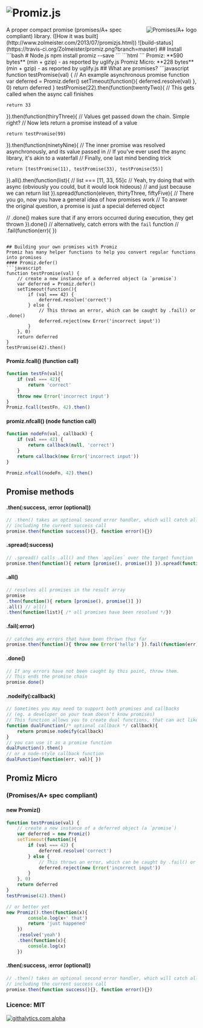 ![Promiz.js](https://raw.github.com/Zolmeister/promiz/master/imgs/logo.png)
======
<a href="http://promises-aplus.github.com/promises-spec">
    <img src="http://promises-aplus.github.io/promises-spec/assets/logo-small.png"
         align="right" alt="Promises/A+ logo" />
</a>
A proper compact promise (promises/A+ spec compliant) library. ([How it was built](http://www.zolmeister.com/2013/07/promizjs.html))  
![build-status](https://travis-ci.org/Zolmeister/promiz.png?branch=master)
## Install
```bash
# Node.js
npm install promiz --save
```
```html
<!-- Browser -->
<script src='promiz.js'></script>
```
Promiz: **590 bytes** (min + gzip) - as reported by uglify.js  
Promiz Micro: **228 bytes** (min + gzip) - as reported by uglify.js
## What are promises?
```javascript
function testPromise(val) {
    // An example asynchronous promise function
    var deferred = Promiz.defer()
    setTimeout(function(){
        deferred.resolve(val)
    }, 0)
    return deferred
}
testPromise(22).then(function(twentyTwo){
    // This gets called when the async call finishes

    return 33
}).then(function(thiryThree){
    // Values get passed down the chain. Simple right?
    // Now lets return a promise instead of a value

    return testPromise(99)
}).then(function(ninetyNine){
    // The inner promise was resolved asynchronously, and its value passed in
    // If you've ever used the async library, it's akin to a waterfall
    // Finally, one last mind bending trick

    return [testPromise(11), testPromise(33), testPromise(55)]
}).all().then(function(list){
    // list === [11, 33, 55]c
    // Yeah, try doing that with async (obviously you could, but it would look hideous)
    // and just because we can
    return list
}).spread(function(eleven, thirtyThree, fiftyFive){
    // There you go, now you have a general idea of how promises work
    // To answer the original question, a promise is just a special deferred object

// .done() makes sure that if any errors occurred during execution, they get thrown
}).done()
// alternatively, catch errors with the `fail` function
// .fail(function(err){ })
```

## Building your own promises with Promiz
Promiz has many helper functions to help you convert regular functions into promises
#### Promiz.defer()
```javascript
function testPromise(val) {
    // create a new instance of a deferred object (a `promise`)
    var deferred = Promiz.defer()
    setTimeout(function(){
        if (val === 42) {
            deferred.resolve('correct')
        } else {
            // This throws an error, which can be caught by .fail() or .done()
            deferred.reject(new Error('incorrect input'))
        }
    }, 0)
    return deferred
}
testPromise(42).then()
```
#### Promiz.fcall() (function call)
```javascript
function testFn(val){
    if (val === 42){
        return 'correct'
    }
    throw new Error('incorrect input')
}
Promiz.fcall(testFn, 42).then()
```
#### promiz.nfcall() (node function call)
```javascript
function nodeFn(val, callback) {
    if (val === 42) {
        return callback(null, 'correct')
    }
    return callback(new Error('incorrect input'))
}

Promiz.nfcall(nodeFn, 42).then()
```

## Promise methods
#### .then(:success, :error (optional))
```javascript
// .then() takes an optional second error handler, which will catch all errors from previous calls
// including the current success call
promise.then(function success(){}, function error(){})
```
#### .spread(:success)
```javascript
// .spread() calls .all() and then `applies` over the target function
promise.then(function(){ return [promise(), promise()] }).spread(function(one, two){ })
```
#### .all()
```javascript
// resolves all promises in the result array
promise
.then(function(){ return [promise(), promise()] })
.all() // all()
.then(function(list){ /* all promises have been resolved */})
```
#### .fail(:error)
```javascript
// catches any errors that have been thrown thus far
promise.then(function(){ throw new Error('hello') }).fail(function(err){ })
```
#### .done()
```javascript
// If any errors have not been caught by this point, throw them.
// This ends the promise chain
promise.done()
```
#### .nodeify(:callback)
```javascript
// Sometimes you may need to support both promises and callbacks
// (eg. a developer on your team doesn't know promises)
// This function allows you to create dual functions, that can act like both
function dualFunction(/* optional callback */ callback){
    return promise.nodeify(callback)
}
// you can use it as a promise function
dualFunction().then()
// or a node-style callback function
dualFunction(function(err, val){ })
```
## Promiz Micro
### (Promises/A+ spec compliant)
#### new Promiz()
```javascript
function testPromise(val) {
    // create a new instance of a deferred object (a `promise`)
    var deferred = new Promiz()
    setTimeout(function(){
        if (val === 42) {
            deferred.resolve('correct')
        } else {
            // This throws an error, which can be caught by .fail() or .done()
            deferred.reject(new Error('incorrect input'))
        }
    }, 0)
    return deferred
}
testPromise(42).then()

// or better yet
new Promiz().then(function(x){
        console.log(x+' that')
        return 'just happened'
    })
    .resolve('yeah')
    .then(function(x){
        console.log(x)
    })
```
#### .then(:success, :error (optional))
```javascript
// .then() takes an optional second error handler, which will catch all errors from previous calls
// including the current success call
promise.then(function success(){}, function error(){})
```


### Licence: MIT
[![githalytics.com alpha](https://cruel-carlota.pagodabox.com/c594fb0acd3c320bcdfbf4d6e3ce8b8c "githalytics.com")](http://githalytics.com/Zolmeister/promiz)
